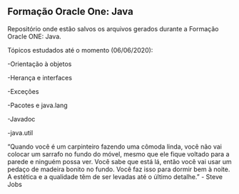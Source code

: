 ## Formação Oracle One: Java

Repositório onde estão salvos os arquivos gerados durante a Formação Oracle ONE: Java.

Tópicos estudados até o momento (06/06/2020):

-Orientação à objetos

-Herança e interfaces

-Exceções

-Pacotes e java.lang

-Javadoc

-java.util

“Quando você é um carpinteiro fazendo uma cômoda linda, você não vai colocar um sarrafo no fundo do móvel, mesmo que ele fique voltado para a parede e ninguém possa ver. Você sabe que está lá, então você vai usar um pedaço de madeira bonito no fundo. Você faz isso para dormir bem à noite. A estética e a qualidade têm de ser levadas até o último detalhe.” - Steve Jobs
